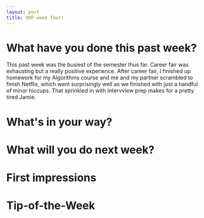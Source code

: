 ```yaml
---
layout: post
title: OOP week four!
---
```


# What have you done this past week?

This past week was the busiest of the semester thus far. Career fair was exhausting but a really positive experience. After career fair, I finished up homework for my Algorithms course and me and my partner scrambled to finish Netflix, which went surprisingly well as we finished with just a handful of minor hiccups. That sprinkled in with intervview prep makes for a pretty tired Jamie.

# What's in your way?


# What will you do next week?


# First impressions


# Tip-of-the-Week

